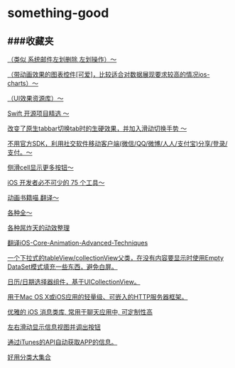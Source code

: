 # something-good
###收藏夹
-----------------------------------

<a target="_blank" href="https://github.com/SergioChan/SCTableViewCell">（类似 系统邮件左划删除 左划操作）～</a>

<a target="_blank" href="https://github.com/danielgindi/ios-charts">（带动画效果的图表控件[可爱]，比较适合对数据展现要求较高的情况ios-charts）～</a>

<a target="_blank" href="https://github.com/cjwirth/awesome-ios-ui">（UI效果资源库）～</a>

<a target="_blank" href="https://github.com/ipader/SwiftGuide/blob/master/Featured.md"> Swift 开源项目精选 ～</a>

<a target="_blank" href="https://github.com/DeveloperLx/LxTabBarController">改变了原生tabbar切换tab时的生硬效果，并加入滑动切换手势 ～</a>

<a target="_blank" href="https://github.com/100apps/openshare">不用官方SDK，利用社交软件移动客户端(微信/QQ/微博/人人/支付宝)分享/登录/支付。～</a>

<a target="_blank" href="https://github.com/CEWendel/SWTableViewCell">侧滑cell显示更多按钮～</a>

<a target="_blank" href="http://ios.jobbole.com/46799/">iOS 开发者必不可少的 75 个工具～</a>

<a target="_blank" href="https://github.com/AttackOnDobby/iOS-Core-Animation-Advanced-Techniques/">动画书籍喵 翻译～</a>

<a target="_blank" href="https://github.com/sindresorhus/awesome">各种全～</a>

<a target="_blank" href="https://github.com/sxyx2008/awesome-ios-animation">各种屌炸天的动效整理</a>

<a target="_blank" href="https://github.com/AttackOnDobby/iOS-Core-Animation-Advanced-Techniques">翻译iOS-Core-Animation-Advanced-Techniques</a>

<a target="_blank" href="https://github.com/dzenbot/DZNEmptyDataSet">一个下拉式的tableView/collectionView父类，在没有内容要显示时使用Empty DataSet模式填充一些东西，避免白屏。</a>

<a target="_blank" href="https://github.com/jivesoftware/PDTSimpleCalendar">日历/日期选择器组件，基于UICollectionView。</a>

<a target="_blank" href="https://github.com/robbiehanson/CocoaHTTPServer">用于Mac OS X或iOS应用的轻量级、可嵌入的HTTP服务器框架。</a>

<a target="_blank" href="https://github.com/jessesquires/JSQMessagesViewController">优雅的 iOS 消息类库, 常用于聊天应用中, 可定制性高</a>

<a target="_blank" href="https://github.com/CEWendel/SWTableViewCell">左右滑动显示信息视图并调出按钮</a>

<a target="_blank" href="https://github.com/JanC/TAPromotee">通过iTunes的API自动获取APP的信息。</a>

<a target="_blank" href="http://cocoacats.com/">好用分类大集合</a>
